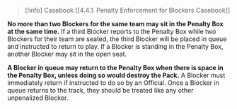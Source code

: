 > [!info] Casebook
> [[4.4.1. Penalty Enforcement for Blockers Casebook]]

**No more than two Blockers for the same team may sit in the Penalty Box at the same time.** If a third Blocker reports to the Penalty Box while two Blockers for their team are seated, the third Blocker will be placed in queue and instructed to return to play. If a Blocker is standing in the Penalty Box, another Blocker may sit in the open seat.

**A Blocker in queue may return to the Penalty Box when there is space in the Penalty Box, unless doing so would destroy the Pack.** A Blocker must immediately return if instructed to do so by an Official. Once a Blocker in queue returns to the track, they should be treated like any other unpenalized Blocker.